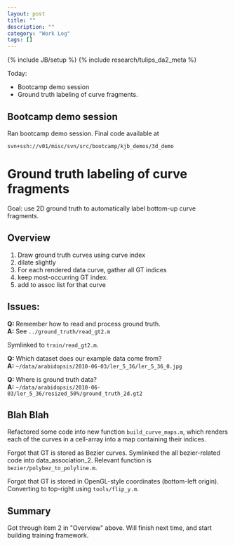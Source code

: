 ```yaml
---
layout: post
title: ""
description: ""
category: "Work Log"
tags: []
---
```

{% include JB/setup %}
{% include research/tulips_da2_meta %}

Today:  

* Bootcamp demo session
* Ground truth labeling of curve fragments.

Bootcamp demo session
----------------------

Ran bootcamp demo session.  Final code available at

    svn+ssh://v01/misc/svn/src/bootcamp/kjb_demos/3d_demo

Ground truth labeling of curve fragments
=============

Goal: use 2D ground truth to automatically label bottom-up curve fragments.

Overview
------------

1. Draw ground truth curves using curve index
2. dilate slightly
3. For each rendered data curve, gather all GT indices
4. keep most-occurring GT index.
5. add to assoc list for that curve


Issues:
---------

**Q:** Remember how to read and process ground truth.  
**A:** See `../ground_truth/read_gt2.m`

Symlinked to `train/read_gt2.m`.

**Q:** Which dataset does our example data come from?  
**A:** `~/data/arabidopsis/2010-06-03/ler_5_36/ler_5_36_0.jpg`


**Q:** Where is ground truth data?  
**A:** `~/data/arabidopsis/2010-06-03/ler_5_36/resized_50%/ground_truth_2d.gt2`

Blah Blah
------------

Refactored some code into new function `build_curve_maps.m`, which renders each of the curves in a cell-array into a map containing their indices.

Forgot that GT is stored as Bezier curves.  Symlinked the all bezier-related code into data_association_2.  Relevant function is `bezier/polybez_to_polyline.m`.

Forgot that GT is stored in OpenGL-style coordinates (bottom-left origin).  Converting to top-right using `tools/flip_y.m`.

Summary 
---------

Got through item 2 in "Overview" above.  Will finish next time, and start building training framework.
